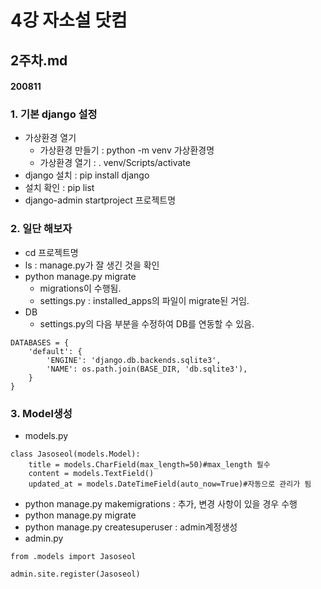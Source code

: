 # 4강 자소설 닷컴

## 2주차.md

#### 200811

### 1. 기본 django 설정
- 가상환경 열기
  - 가상환경 만들기 : python -m venv 가상환경명
  - 가상환경 열기 : . venv/Scripts/activate
- django 설치 : pip install django
- 설치 확인 : pip list
- django-admin startproject 프로젝트명

### 2. 일단 해보자
- cd 프로젝트명
- ls : manage.py가 잘 생긴 것을 확인
- python manage.py migrate
  - migrations이 수행됨.
  - settings.py : installed_apps의 파일이 migrate된 거임.
- DB
  - settings.py의 다음 부분을 수정하여 DB를 연동할 수 있음.
```
DATABASES = {
    'default': {
        'ENGINE': 'django.db.backends.sqlite3',
        'NAME': os.path.join(BASE_DIR, 'db.sqlite3'),
    }
}
```

### 3. Model생성
- models.py
```
class Jasoseol(models.Model):
    title = models.CharField(max_length=50)#max_length 필수
    content = models.TextField()
    updated_at = models.DateTimeField(auto_now=True)#자동으로 관리가 됨
```
- python manage.py makemigrations : 추가, 변경 사항이 있을 경우 수행
- python manage.py migrate
- python manage.py createsuperuser : admin계정생성
- admin.py
```
from .models import Jasoseol

admin.site.register(Jasoseol)
```